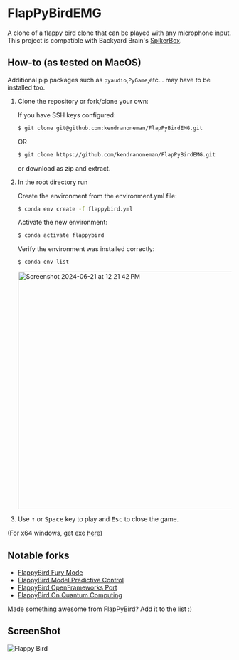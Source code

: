 FlapPyBirdEMG
===============

A clone of a flappy bird [clone](https://github.com/sourabhv/FlapPyBird) that can be played with any microphone input. This project is compatible with Backyard Brain's [SpikerBox](https://backyardbrains.com/products/spikerboxBundle).  

How-to (as tested on MacOS)
---------------------------
Additional pip packages such as `pyaudio`,`PyGame`,etc... may have to be installed too.

1. Clone the repository or fork/clone your own:

   If you have SSH keys configured:
   ```bash
   $ git clone git@github.com:kendranoneman/FlapPyBirdEMG.git
   ```
   OR 
   ```bash
   $ git clone https://github.com/kendranoneman/FlapPyBirdEMG.git 
    ```
   or download as zip and extract.

1. In the root directory run

   Create the environment from the environment.yml file:
   ```bash
   $ conda env create -f flappybird.yml
   ```
   Activate the new environment:
    ```bash
   $ conda activate flappybird
   ```
   Verify the environment was installed correctly:
    ```bash
   $ conda env list
   ```
    <img width="534" alt="Screenshot 2024-06-21 at 12 21 42 PM" src="https://github.com/kendranoneman/FlapPyBirdEMG/assets/37158560/59b21f59-6d30-47ba-a8c7-7d72d189c4c9">


1. Use <kbd>&uarr;</kbd> or <kbd>Space</kbd> key to play and <kbd>Esc</kbd> to close the game.

(For x64 windows, get exe [here](http://www.lfd.uci.edu/~gohlke/pythonlibs/#pygame))

Notable forks
-------------

- [FlappyBird Fury Mode](https://github.com/Cc618/FlapPyBird)
- [FlappyBird Model Predictive Control](https://github.com/philzook58/FlapPyBird-MPC)
- [FlappyBird OpenFrameworks Port](https://github.com/TheLogicMaster/ofFlappyBird)
- [FlappyBird On Quantum Computing](https://github.com/WingCode/QuFlapPyBird)

Made something awesome from FlapPyBird? Add it to the list :)


ScreenShot
----------

![Flappy Bird](screenshot1.png)

[pygame]: http://www.pygame.org
[pipenv]: https://pipenv.readthedocs.io/en/latest/
